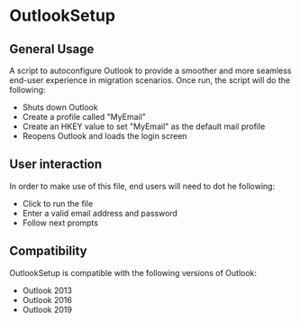# OutlookSetup

## General Usage

A script to autoconfigure Outlook to provide a smoother and more seamless end-user experience in migration scenarios. Once run, the script will do the following:

* Shuts down Outlook
* Create a profile called "MyEmail"
* Create an HKEY value to set "MyEmail" as the default mail profile
* Reopens Outlook and loads the login screen

## User interaction

In order to make use of this file, end users will need to dot he following:

* Click to run the file
* Enter a valid email address and password
* Follow next prompts

## Compatibility

OutlookSetup is compatible with the following versions of Outlook:

* Outlook 2013
* Outlook 2016
* Outlook 2019
